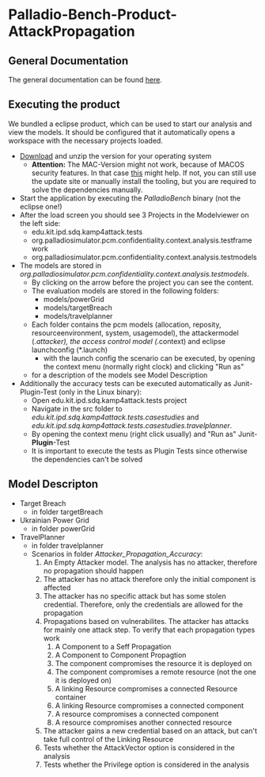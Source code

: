 # Palladio-Bench-Product-AttackPropagation
## General Documentation
The general documentation can be found [here](https://fluidtrust.github.io/attack-propagation-doc/).
## Executing the product
We bundled a eclipse product, which can be used to start our analysis and view the models. It should be configured that it automatically opens a workspace with the necessary projects loaded.
*  [Download](https://updatesite.palladio-simulator.com/fluidtrust/palladio-bench-product-attackerpropagation/nightly/) and unzip the version for your operating system
    * **Attention:** The MAC-Version might not work, because of MACOS security features. In that case [this](https://sdqweb.ipd.kit.edu/wiki/PCM_Installation#Mac_OS_X) might help. If not, you can still use the update site or manually install the tooling, but you are required to solve the dependencies manually.
* Start the application by executing the *PalladioBench* binary (not the eclipse one!)
* After the load screen you should see 3 Projects in the Modelviewer on the left side:
    * edu.kit.ipd.sdq.kamp4attack.tests
    * org.palladiosimulator.pcm.confidentiality.context.analysis.testframework
    * org.palladiosimulator.pcm.confidentiality.context.analysis.testmodels
* The models are stored in *org.palladiosimulator.pcm.confidentiality.context.analysis.testmodels*.
    * By clicking on the arrow before the project you can see the content.
    * The evaluation models are stored in the following folders:
        * models/powerGrid
        * models/targetBreach
        * models/travelplanner
    * Each folder contains the pcm models (allocation, reposity, resourceenvironment, system, usagemodel), the attackermodel (*.attacker), the access control model (*.context) and eclipse launchconfig (*.launch)
        * with the launch config the scenario can be executed, by opening the context menu (normally right clock) and clicking "Run as"
    * for a description of the models see Model Description
* Additionally the accuracy tests can be executed automatically as Junit-Plugin-Test (only in the Linux binary):
    * Open edu.kit.ipd.sdq.kamp4attack.tests project
    * Navigate in the src folder to *edu.kit.ipd.sdq.kamp4attack.tests.casestudies* and *edu.kit.ipd.sdq.kamp4attack.tests.casestudies.travelplanner*.
    * By opening the context menu (right click usually) and "Run as" Junit-**Plugin**-Test
    * It is important to execute the tests as Plugin Tests since otherwise the dependencies can't be solved

## Model Descripton
* Target Breach
    * in folder targetBreach
* Ukrainian Power Grid
    * in folder powerGrid
* TravelPlanner
    * in folder travelplanner
    * Scenarios in folder *Attacker_Propagation_Accuracy*: 
         1. An Empty Attacker model. The analysis has no attacker, therefore no propagation should happen
         2. The attacker has no attack therefore only the initial component is affected
         3. The attacker has no specific attack but has some stolen credential. Therefore, only the credentials are allowed for the propagation
         4. Propagations based on vulnerabilites. The attacker has attacks for mainly one attack step. To verify that each propagation types work
            1. A Component to a Seff Propagation
            2. A Component to Component Propagtion
            3. The component compromises the resource it is deployed on
            4. The component compromises a remote resource (not the one it is deployed on)
            5. A linking Resource compromises a connected Resource container
            6. A linking Resource compromises a connected component
            7. A resource compromises a connected component
            8. A resource compromises another connected resource
        5. The attacker gains a new credential based on an attack, but can't take full control of the Linking Resource
        6. Tests whether the AttackVector option is considered in the analysis
        7.  Tests whether the Privilege option is considered in the analysis

    
